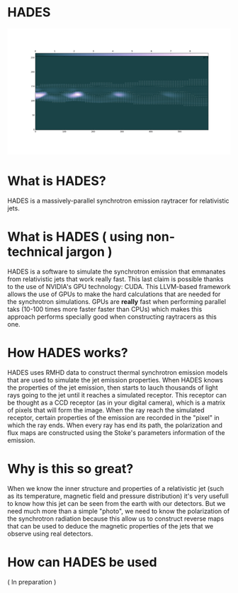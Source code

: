 # HADES
![alt text](/results/Polarization_map.png?raw=true "Polarization map")
# What is HADES?

HADES is a massively-parallel synchrotron emission raytracer for relativistic jets.

# What is HADES ( using non-technical jargon )

HADES is a software to simulate the synchrotron emission that emmanates from relativistic jets that work really fast. This last claim is possible thanks to the use of NVIDIA's GPU technology: CUDA. This LLVM-based framework allows the use of GPUs to make the hard calculations that are needed for the synchrotron simulations. GPUs are **really** fast when performing parallel taks (10-100 times more faster faster than CPUs) which makes this approach performs specially good when
constructing raytracers as this one.

# How HADES works?

HADES uses RMHD data to construct thermal synchrotron emission models that are used to simulate the jet emission properties. When HADES knows the properties of the jet emission, then starts to lauch thousands of light rays going to the jet until it reaches a simulated receptor. This receptor can be thought as a CCD receptor (as in your digital camera), which is a matrix of pixels that will form the image. When the ray reach the simulated receptor, certain properties of the emission are recorded
in the "pixel" in which the ray ends. When every ray has end its path, the polarization and flux maps are constructed using the Stoke's parameters information of the emission.

# Why is this so great?

When we know the inner structure and properties of a relativistic jet (such as its temperature, magnetic field and pressure distribution) it's very usefull to know how this jet can be seen from the earth with our detectors. But we need much more than a simple "photo", we need to know the polarization of the synchrotron radiation because this allow us to construct reverse maps that can be used to deduce the magnetic properties of the jets that we observe using real detectors.

# How can HADES be used

( In preparation )
